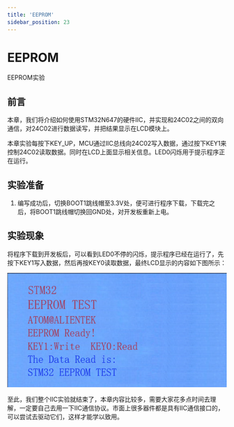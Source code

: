```yaml
---
title: 'EEPROM'
sidebar_position: 23
---
```


# EEPROM

EEPROM实验

## 前言

本章，我们将介绍如何使用STM32N647的硬件IIC，并实现和24C02之间的双向通信，对24C02进行数据读写，并把结果显示在LCD模块上。

本章实验每按下KEY_UP，MCU通过IIC总线向24C02写入数据，通过按下KEY1来控制24C02读取数据。同时在LCD上面显示相关信息。LED0闪烁用于提示程序正在运行。

## 实验准备

1. 编写成功后，切换BOOT1跳线帽至3.3V处，便可进行程序下载，下载完之后，将BOOT1跳线帽切换回GND处，对开发板重新上电。

## 实验现象

将程序下载到开发板后，可以看到LED0不停的闪烁，提示程序已经在运行了，先按下KEY1写入数据，然后再按KEY0读取数据，最终LCD显示的内容如下图所示：

![img](./img/21.png)

至此，我们整个IIC实验就结束了，本章内容比较多，需要大家花多点时间去理解，一定要自己去用一下IIC通信协议。市面上很多器件都是具有IIC通信接口的，可以尝试去驱动它们，这样才能学以致用。

